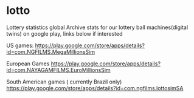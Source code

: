 # lotto
Lottery statistics global
Archive stats for our lottery ball machines(digital twins) on google play, links below if interested

US games:
https://play.google.com/store/apps/details?id=com.NGFILMS.MegaMillionsSim

European Games
https://play.google.com/store/apps/details?id=com.NAYAGAMFILMS.EuroMillionsSim

South American games ( currently Brazil only)
https://play.google.com/store/apps/details?id=com.ngfilms.lottosimSA
